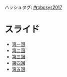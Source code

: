 ハッシュタグ: <a href="https://twitter.com/hashtag/robosys2017?f=tweets&amp;src=hash">#robosys2017</a>
<h1>スライド</h1>
<ul>
 	<li><a href="https://lab.ueda.tech/?presenpress=%e3%83%ad%e3%83%9c%e3%83%83%e3%83%88%e3%82%b7%e3%82%b9%e3%83%86%e3%83%a0%e5%ad%a62017%e7%ac%ac1%e5%9b%9e">第一回</a></li>
 	<li><a href="https://github.com/ryuichiueda/robosys2017/blob/master/02.md">第二回</a></li>
 	<li><a href="https://github.com/ryuichiueda/robosys2017/blob/master/03.md">第三回</a></li>
 	<li><a href="https://github.com/ryuichiueda/robosys2017/blob/master/04.md">第四回</a></li>
 	<li><a href="https://github.com/ryuichiueda/robosys2017/blob/master/05.md">第五回</a></li>
</ul>
